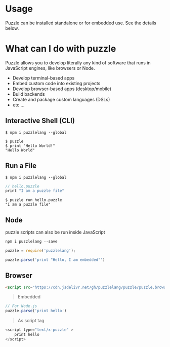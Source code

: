 # Usage

Puzzle can be installed standalone or for embedded use. See the details below.

# What can I do with puzzle

Puzzle allows you to develop literally any kind of software that runs in JavaScript engines, like browsers or Node.

* Develop terminal-based apps
* Embed custom code into existing projects
* Develop browser-based apps (desktop/mobile)
* Build backends
* Create and package custom languages (DSLs)
* etc ...


## Interactive Shell (CLI)

```shell
$ npm i puzzlelang --global
```

```shell
$ puzzle
$ print "Hello World!"
"Hello World"
```

## Run a File

```shell
$ npm i puzzlelang --global
```

```javascript
// hello.puzzle
print "I am a puzzle file"
```


```shell
$ puzzle run hello.puzzle
"I am a puzzle file"
```


## Node

puzzle scripts can also be run inside JavaScript


```javascript
npm i puzzlelang --save
```

```javascript
puzzle = require('puzzlelang');

puzzle.parse('print "Hello, I am embedded"')
```


## Browser

```html
<script src="https://cdn.jsdelivr.net/gh/puzzlelang/puzzle/puzzle.browser.js">
```

> Embedded

```javascript
// For Node.js
puzzle.parse('print hello')
```

> As script tag

```javascript
<script type="text/x-puzzle" >
	print hello
</script>
```
